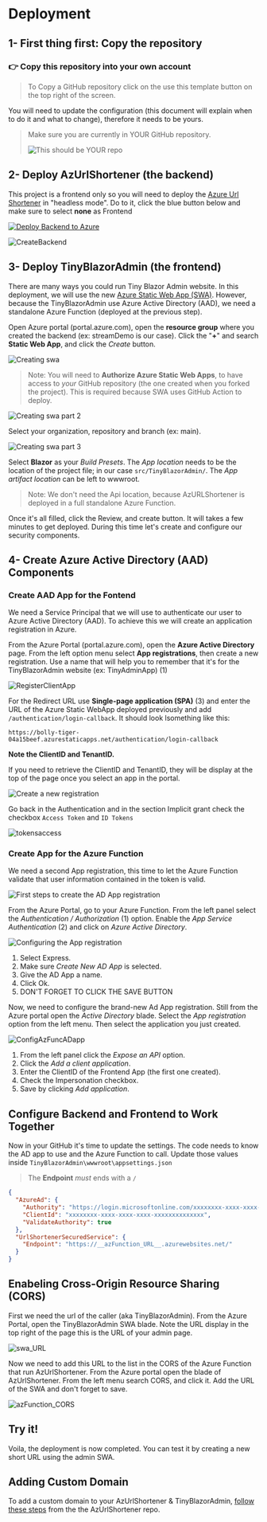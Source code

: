 # Deployment

## 1- First thing first: Copy the repository

### 👉 **Copy this repository** into your own account

> To Copy a GitHub repository click on the use this template button on the top right of the screen.

You will need to update the configuration (this document will explain when to do it and what to change), therefore it needs to be yours.

> Make sure you are currently in YOUR GitHub repository.
>
>![This should be YOUR repo][NotFBoucherRepo]

## 2- Deploy AzUrlShortener (the backend)

This project is a frontend only so you will need to deploy the [Azure Url Shortener](https://github.com/FBoucher/AzUrlShortener) in "headless mode". Do to it, click the blue button below and make sure to select **none** as Frontend

[![Deploy Backend to Azure](https://aka.ms/deploytoazurebutton)](https://portal.azure.com/?WT.mc_id=urlshortener-github-frbouche#create/Microsoft.Template/uri/https%3A%2F%2Fraw.githubusercontent.com%2FFBoucher%2FAzUrlShortener%2Fmain%2Fdeployment%2FazureDeploy.json)

![CreateBackend][CreateBackend]


## 3- Deploy TinyBlazorAdmin (the frontend)

There are many ways you could run Tiny Blazor Admin website. In this deployment, we will use the new [Azure Static Web App (SWA)](https://azure.microsoft.com/en-ca/services/app-service/static/?WT.mc_id=tinyblazoradmin-github-frbouche). However, because the TinyBlazorAdmin use Azure Active Directory (AAD), we need a standalone Azure Function (deployed at the previous step).

Open Azure portal (portal.azure.com), open the **resource group** where you created the backend (ex: streamDemo is our case). Click the "**+**" and search **Static Web App**, and click the *Create* button. 

![Creating swa][swa_create1]

> Note: You will need to **Authorize Azure Static Web Apps**, to have access to _your_ GitHub repository (the one created when you forked the project). This is required because SWA uses GitHub Action to deploy.

![Creating swa part 2][swa_create2]

Select your organization, repository and branch (ex: main).

![Creating swa part 3][swa_create3]

Select **Blazor** as your *Build Presets*. The *App location* needs to be the location of the project file; in our case `src/TinyBlazorAdmin/`. The *App artifact location* can be left to wwwroot. 

>Note: We don't need the Api location, because AzURLShortener is deployed in a full standalone Azure Function.

Once it's all filled, click the Review, and create button. It will takes a few minutes to get deployed. During this time let's create and configure our security components.

## 4- Create Azure Active Directory (AAD) Components

### Create AAD App for the Fontend

We need a Service Principal that we will use to authenticate our user to Azure Active Directory (AAD). To achieve this we will create an application registration in Azure.

From the Azure Portal (portal.azure.com), open the **Azure Active Directory** page. From the left option menu select **App registrations**, then create a new registration. Use a name that will help you to remember that it's for the TinyBlazorAdmin website (ex: TinyAdminApp) (1)

![RegisterClientApp][RegisterClientApp]

For the Redirect URL use **Single-page application (SPA)** (3) and enter the URL of the Azure Static WebApp deployed previously and add `/authentication/login-callback`. It should look lsomething like this:

```
https://bolly-tiger-04a15beef.azurestaticapps.net/authentication/login-callback

```

**Note the ClientID and TenantID.**

If you need to retrieve the ClientID and TenantID, they will be display at the top of the page once you select an app in the portal.

![Create a new registration][newRegistration]

Go back in the Authentication and in the section Implicit grant check the checkbox `Access Token` and `ID Tokens`

![tokensaccess][tokensaccess]

### Create App for the Azure Function

We need a second App registration, this time to let the Azure Function validate that user information contained in the token is valid.

![First steps to create the AD App registration][azFunction_Auth_step1]

From the Azure Portal, go to your Azure Function. From the left panel select the *Authentication / Authorization* (1) option. Enable the *App Service Authentication* (2) and click on *Azure Active Directory*.

![Configuring the App registration][azFunction_Auth_step2]

1. Select Express.
2. Make sure *Create New AD App* is selected.
3. Give the AD App a name.
4. Click Ok.
5. DON'T FORGET TO CLICK THE SAVE BUTTON

Now, we need to configure the brand-new Ad App registration. Still from the Azure portal open the *Active Directory* blade. Select the *App registration* option from the left menu. Then select the application you just created.

![ConfigAzFuncADapp][ConfigAzFuncADapp]

1. From the left panel click the *Expose an API* option.
2. Click the *Add a client application*.
3. Enter the ClientID of the Frontend App (the first one created).
4. Check the Impersonation checkbox.
5. Save by clicking *Add application*.



## Configure Backend and Frontend to Work Together

Now in your GitHub it's time to update the settings. The code needs to know the AD app to use and the Azure Function to call. Update those values inside `TinyBlazorAdmin\wwwroot\appsettings.json`

> The **Endpoint** _must_ ends with a `/`

```json
{
  "AzureAd": {
    "Authority": "https://login.microsoftonline.com/xxxxxxxx-xxxx-xxxx-xxxx-xxxxxxxxxxxxxx",
    "ClientId": "xxxxxxxx-xxxx-xxxx-xxxx-xxxxxxxxxxxxxx",
    "ValidateAuthority": true
  },
  "UrlShortenerSecuredService": {
    "Endpoint": "https://__azFunction_URL__.azurewebsites.net/"
  }
}
```

## Enabeling Cross-Origin Resource Sharing (CORS)


First we need the url of the caller (aka TinyBlazorAdmin). From the Azure Portal, open the TinyBlazorAdmin SWA blade. Note the URL display in the top right of the page this is the URL of your admin page.

![swa_URL][swa_URL]

Now we need to add this URL to the list in the CORS of the Azure Function that run AzUrlShortener. From the Azure portal open the blade of AzUrlShortener. From the left menu search CORS, and click it.  Add the URL of the SWA and don't forget to save.


![azFunction_CORS][azFunction_CORS]

## Try it!

Voila, the deployment is now completed. You can test it by creating a new short URL using the admin SWA. 


## Adding Custom Domain

To add a custom domain to your AzUrlShortener & TinyBlazorAdmin, [follow these steps](https://github.com/FBoucher/AzUrlShortener/blob/main/doc/post-deployment-configuration.md#add-a-custom-domain) from the the AzUrlShortener repo.


[CreateBackend]: medias/CreateBackend.png
[newRegistration]: medias/newRegistration.png
[AddPolicy]: medias/AddPolicy.png
[EditKeyVault]: medias/EditKeyVault.png
[CreateSecrets]: medias/CreateSecrets.png
[azFunction_Auth_step1]: medias/azFunction_Auth_step1.png
[azFunction_Auth_step2]: medias/azFunction_Auth_step2.png
[ConfigAzFuncADapp]: medias/ConfigAzFuncADapp.png
[tokensaccess]: medias/tokensaccess.png
[swa_create1]: medias/swa_create1.png
[swa_create2]: medias/swa_create2.png
[swa_create3]: medias/swa_create3.png
[swa_URL]: medias/swa_URL.png
[azFunction_CORS]: medias/azFunction_CORS.png
[RegisterClientApp]: medias/RegisterClientApp.jpg
[NotFBoucherRepo]: medias/NotFBoucherRepo.png



 
